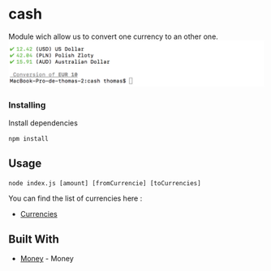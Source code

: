 # cash

Module wich allow us to convert one currency to an other one.
![outputexemple](./exemple.png)

### Installing

Install dependencies

```
npm install
```

## Usage

```
node index.js [amount] [fromCurrencie] [toCurrencies]
```

You can find the list of currencies here :

* [Currencies](http://akep.us/currencies)


## Built With

* [Money](https://www.npmjs.com/package/money) - Money
